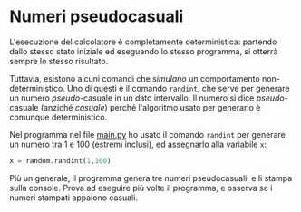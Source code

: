 # Numeri pseudocasuali

L'esecuzione del calcolatore è completamente deterministica: partendo dallo stesso stato iniziale ed eseguendo lo stesso programma, si otterrà sempre lo stesso risultato. 

Tuttavia, esistono alcuni comandi che *simulano* un comportamento non-deterministico. Uno di questi è il comando `randint`, che serve per generare un numero *pseudo*-casuale in un dato intervallo. Il numero si dice *pseudo*-casuale (anziché *casuale*) perché l'algoritmo usato per generarlo è comunque deterministico.

Nel programma nel file [main.py](main.py) ho usato il comando `randint` per generare un numero tra 1 e 100 (estremi inclusi), ed assegnarlo alla variabile `x`:
```python
x = random.randint(1,100)
```

Più un generale, il programma genera tre numeri pseudocasuali, e li stampa sulla console. Prova ad eseguire più volte il programma, e osserva se i numeri stampati appaiono casuali.
